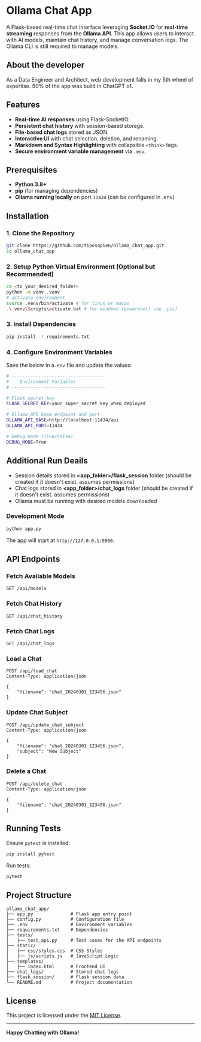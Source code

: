 # Ollama Chat App

A Flask-based real-time chat interface leveraging **Socket.IO** for **real-time streaming** responses from the **Ollama API**. This app allows users to interact with AI models, maintain chat history, and manage conversation logs. The Ollama CLI is still required to manage models. 

## About the developer  
As a Data Engineer and Architect, web development falls in my 5th wheel of expertise. 90% of the app was build in ChatGPT o1. 

## Features

- **Real-time AI responses** using Flask-SocketIO.
- **Persistent chat history** with session-based storage.
- **File-based chat logs** stored as JSON.
- **Interactive UI** with chat selection, deletion, and renaming.
- **Markdown and Syntax Highlighting** with collapsible `<think>` tags.
- **Secure environment variable management** via `.env`.

## Prerequisites

- **Python 3.8+**  
- **pip** (for managing dependencies)  
- **Ollama running locally** on port `11434` (can be configured in .env)


## Installation

### 1. Clone the Repository

```bash
git clone https://github.com/tiposapien/ollama_chat_app.git
cd ollama_chat_app
```

### 2. Setup Python Virtual Environment (Optional but Recommended)

```bash
cd <to_your_desired_folder>
python -m venv .venv
# activate environment
source .venv/bin/activate # for linux or macos
.\.venv\Scripts\activate.bat # for windows (powershell use .psi)
```

### 3. Install Dependencies

```bash
pip install -r requirements.txt
```

### 4. Configure Environment Variables

Save the below in a`.env` file and update the values:

```bash
# -----------------------------------
#    Environment Variables
# -----------------------------------

# Flask secret key
FLASK_SECRET_KEY=your_super_secret_key_when_deployed

# Ollama API base endpoint and port
OLLAMA_API_BASE=http://localhost:11434/api
OLLAMA_API_PORT=11434 

# Debug mode (True/False)
DEBUG_MODE=True
```

## Additional Run Deails
- Session details stored in **<app_folder>/flask_session** folder (should be created if it doesn't exist. assumes permissions)
- Chat logs stored in **<app_folder>/chat_logs** folder (should be created if it doesn't exist. assumes permissions)
- Ollama must be running with desired models downloaded



### Development Mode

```bash
python app.py
```

The app will start at `http://127.0.0.1:5000`.

##

## API Endpoints

### Fetch Available Models

```http
GET /api/models
```

### Fetch Chat History

```http
GET /api/chat_history
```

### Fetch Chat Logs

```http
GET /api/chat_logs
```

### Load a Chat

```http
POST /api/load_chat
Content-Type: application/json

{
    "filename": "chat_20240301_123456.json"
}
```

### Update Chat Subject

```http
POST /api/update_chat_subject
Content-Type: application/json

{
    "filename": "chat_20240301_123456.json",
    "subject": "New Subject"
}
```

### Delete a Chat

```http
POST /api/delete_chat
Content-Type: application/json

{
    "filename": "chat_20240301_123456.json"
}
```

## Running Tests

Ensure `pytest` is installed:

```bash
pip install pytest
```

Run tests:

```bash
pytest
```

## Project Structure

```
ollama_chat_app/
├── app.py              # Flask app entry point
├── config.py           # Configuration file
├── .env                # Environment variables
├── requirements.txt    # Dependencies
├── tests/              
│   ├── test_api.py     # Test cases for the API endpoints 
├── static/
│   ├── css/styles.css  # CSS Styles
│   ├── js/scripts.js   # JavaScript Logic
├── templates/
│   ├── index.html      # Frontend UI
├── chat_logs/          # Stored chat logs
├── flask_session/      # Flask session data
└── README.md           # Project documentation
```

## License

This project is licensed under the [MIT License](https://opensource.org/licenses/MIT).

---

**Happy Chatting with Ollama!**
